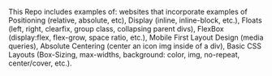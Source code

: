 This Repo includes examples of: websites that incorporate examples of Positioning (relative, absolute, etc), Display (inline, inline-block, etc.), Floats (left, right, clearfix, group class, collapsing parent divs), FlexBox (display:flex, flex-grow, space ratio, etc.), Mobile First Layout Design (media queries), Absolute Centering (center an icon img inside of a div), Basic CSS Layouts (Box-Sizing, max-widths, background: color, img, no-repeat, center/cover, etc.).
